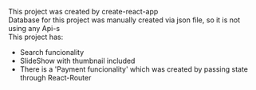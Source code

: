 This project was created by
create-react-app\
Database for this project was manually created via json file, so it is not using any Api-s\
This project has\:
- Search funcionality 
- SlideShow with thumbnail included
- There is a 'Payment funcionality' which was created by passing state through React-Router 
